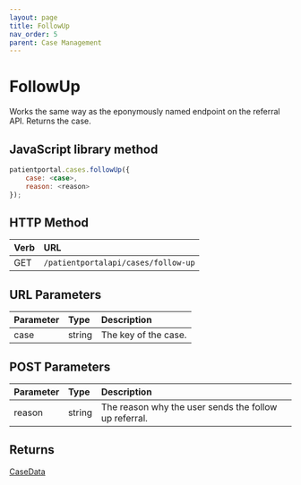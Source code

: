 ```yaml
---
layout: page
title: FollowUp
nav_order: 5
parent: Case Management
---
```


# FollowUp

Works the same way as the eponymously named endpoint on the referral API. Returns the case.

## JavaScript library method

```javascript
patientportal.cases.followUp({
    case: <case>,
    reason: <reason>
});
```

## HTTP Method

| Verb | URL                                               |
|:-----|:--------------------------------------------------|
| GET | `/patientportalapi/cases/follow-up` |

## URL Parameters

| Parameter | Type   | Description                                                 |
|:----------|:-------|:------------------------------------------------------------|
| case | string | The key of the case. |

## POST Parameters

| Parameter | Type   | Description                                                 |
|:----------|:-------|:------------------------------------------------------------|
| reason | string | The reason why the user sends the follow up referral. |

## Returns

[CaseData](../objects-and-data-types/casedata)
